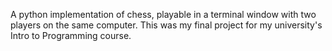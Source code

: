 A python implementation of chess, playable in a terminal window with two players on the same computer. This was my final project for my university's Intro to Programming course.
